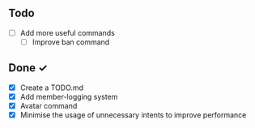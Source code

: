 ## Todo

- [ ] Add more useful commands
  - [ ] Improve ban command

## Done ✓

- [x] Create a TODO.md
- [x] Add member-logging system
- [x] Avatar command
- [x] Minimise the usage of unnecessary intents to improve performance
